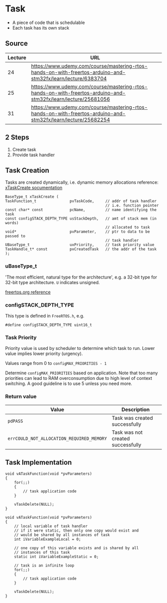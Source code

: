 # Task
- A piece of code that is schedulable
- Each task has its own stack

## Source

Lecture    | URL
-|-
24 | https://www.udemy.com/course/mastering-rtos-hands-on-with-freertos-arduino-and-stm32fx/learn/lecture/6383704  
25 | https://www.udemy.com/course/mastering-rtos-hands-on-with-freertos-arduino-and-stm32fx/learn/lecture/25681056
31 | https://www.udemy.com/course/mastering-rtos-hands-on-with-freertos-arduino-and-stm32fx/learn/lecture/25682254

## 2 Steps
1. Create task
1. Provide task handler

## Task Creation
Tasks are created dynamically, i.e. dynamic memory allocations
reference:
[xTaskCreate socumentation](https://www.freertos.org/a00125.html)

```
BaseType_t xTaskCreate (
TaskFunction_t               pvTaskCode,     // addr of task handler
                                             // i.e. function pointer
const char* const            pcName,         // name identifying the task
const configSTACK_DEPTH_TYPE usStackDepth,   // amt of stack mem (in words)
                                             // allocated to task
void*                        pvParameter,    // ptr to data to be passed to
                                             // task handler
UBaseType_t                  uxPriority,     // task priority value
TaskHandle_t* const          pxCreatedTask   // the addr of the task
);

```

### uBaseType_t
'The most efficient, natural type for the architecture', e.g. a 32-bit type for 32-bit type architecture. `U` indicates unsigned.

[freertos.org reference](https://www.freertos.org/FreeRTOS-Coding-Standard-and-Style-Guide.html)

### configSTACK_DEPTH_TYPE
This type is defined in `FreeRTOS.h`, e.g.
```
#define configSTACK_DEPTH_TYPE uint16_t
```
### Task Priority
Priority value is used by scheduler to determine which task to run. Lower value implies lower priority (urgency).

Values range from 0 to `configMAX_PRIORITIES - 1`

Determine `configMAX_PRIORITIES` based on application. Note that too many priorities can lead to RAM overconsumption due to high level of context switching. A good guideline is to use 5 unless you need more.

### Return value
Value | Description
-|-
`pdPASS` | Task was created successfully
`errCOULD_NOT_ALLOCATION_REQUIRED_MEMORY` | Task was not created successfully



## Task Implementation

```
void vATaskFunction(void *pvParameters)
{
    for(;;)
    {
        // task application code
    }

    vTaskDelete(NULL);
}
```


```
void vATaskFunction(void *pvParameters)
{
    // local variable of task handler
    // if it were static, then only one copy would exist and
    // would be shared by all instances of task
    int iVariableExampleLocal = 0;

    // one copy of this variable exists and is shared by all
    // instances of this task
    static int iVariableExampleStatic = 0;
    
    // task is an infinite loop
    for(;;)
    {
        // task application code
    }

    vTaskDelete(NULL);
}
```



